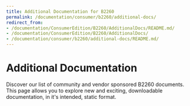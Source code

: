 ```yaml
---
title: Additional Documentation for B2260
permalink: /documentation/consumer/b2260/additional-docs/
redirect_from:
- /documentation/ConsumerEdition/B2260/AdditionalDocs/README.md/
- /documentation/ConsumerEdition/B2260/AdditionalDocs/
- /documentation/consumer/b2260/additional-docs/README.md/
---
```

# Additional Documentation

Discover our list of community and vendor sponsored B2260 documents. This page allows you to explore new and exciting, downloadable documentation, in it's intended, static format.
